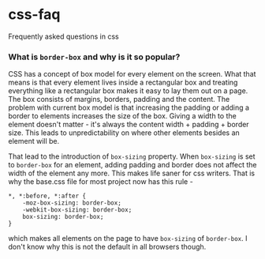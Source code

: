 # css-faq
Frequently asked questions in css

### What is `border-box` and why is it so popular?
CSS has a concept of box model for every element on the screen. What that means is that every element lives inside a rectangular box and treating everything like a rectangular box makes it easy to lay them out on a page. The box consists of margins, borders, padding and the content. The problem with current box model is that increasing the padding or adding a border to elements increases the size of the box. Giving a width to the element doesn't matter - it's always the content width + padding + border size. This leads to unpredictability on where other elements besides an element will be.

That lead to the introduction of `box-sizing` property. When `box-sizing` is set to `border-box` for an element, adding padding and border does not affect the width of the element any more. This makes life saner for css writers. That is why the base.css file for most project now has this rule - 

```
*, *:before, *:after {
    -moz-box-sizing: border-box;
    -webkit-box-sizing: border-box;
    box-sizing: border-box;
}
```

which makes all elements on the page to have `box-sizing` of `border-box`. I don't know why this is not the default in all browsers though.
